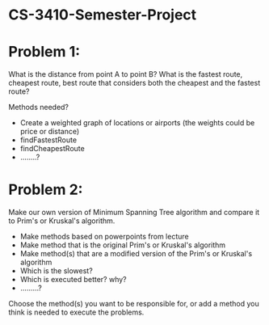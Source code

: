 # CS-3410-Semester-Project
# Problem 1: 
What is the distance from point A to point B? 
What is the fastest route, cheapest route, best route that considers both the cheapest and the fastest route? 

Methods needed?
  * Create a weighted graph of locations or airports (the weights could be price or distance)
  * findFastestRoute
  * findCheapestRoute
  * ........?


# Problem 2:
Make our own version of Minimum Spanning Tree algorithm and compare it to Prim's or Kruskal's algorithm.
  * Make methods based on powerpoints from lecture
  * Make method that is the original Prim's or Kruskal's algorithm
  * Make method(s) that are a modified version of the Prim's or Kruskal's algorithm
  * Which is the slowest?
  * Which is executed better? why?
  * .........?

Choose the method(s) you want to be responsible for, or add a method you think is needed to execute the problems.
